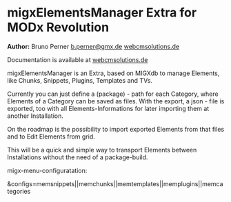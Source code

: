 migxElementsManager Extra for MODx Revolution
=======================================


**Author:** Bruno Perner b.perner@gmx.de [webcmsolutions.de](http://www.webcmsolutions.de)

Documentation is available at [webcmsolutions.de]()

migxElementsManager is an Extra, based on MIGXdb to manage Elements, like Chunks, Snippets, Plugins, Templates and TVs.

Currently you can just define a (package) - path for each Category, where Elements of a Category can be saved as files. With the export, a json - file is exported, too with all Elements-Informations for later importing them at another Installation.

On the roadmap is the possibility to import exported Elements from that files and to Edit Elements from grid.

This will be a quick and simple way to transport Elements between Installations without the need of a package-build.

migx-menu-configuratation:

&configs=memsnippets||memchunks||memtemplates||memplugins||memcategories


